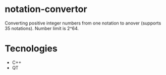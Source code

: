 # notation-convertor
Converting positive integer numbers from one notation to anover (supports 35 notations). Number limit is 2^64.

# Tecnologies

<ul>
    <li>C++</li>
    <li>QT</li>
</ul>
